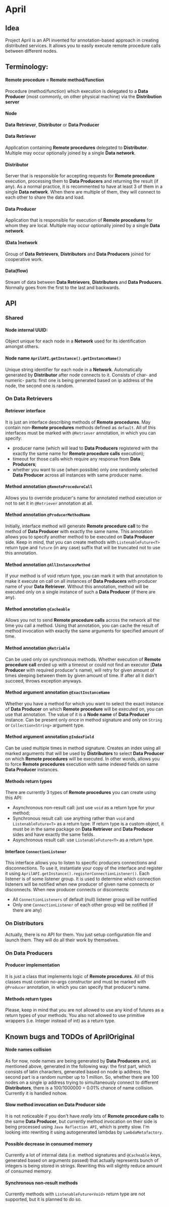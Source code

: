 # April

## Idea
Project April is an API invented for annotation-based approach in creating distributed services.
It allows you to easily execute remote procedure calls between different nodes.

## Terminology:
#### Remote procedure = Remote method/function
Procedure (method/function) which execution is delegated to a **Data Producer** (most commonly, on other physical machine) via the **Distribution server**
#### Node
**Data Retriever**, **Distributor** or **Data Producer**
#### Data Retriever
Application containing **Remote procedures** delegated to **Distributor**.
Multiple may occur optionally joined by a single **Data network**.
#### Distributor
Server that is responsible for accepting requests for **Remote procedure** execution, processing them to **Data Producers** and returning the result (if any).
As a normal practice, it is recommented to have at least 3 of them in a single **Data network**.
When there are multiple of them, they will connect to each other to share the data and load.
#### Data Producer
Application that is responsible for execution of **Remote procedures** for whom they are local.
Multiple may occur optionally joined by a single **Data network**.
#### (Data )network
Group of **Data Retrievers**, **Distributors** and **Data Producers** joined for cooperative work.
#### Data(flow)
Stream of data between **Data Retrievers**, **Distributors** and **Data Producers**. Normally goes from the first to the last and backwards.

## API
### Shared
#### Node internal UUID:
Object unique for each node in a **Network** used for its identification amongst others.
#### Node name `AprilAPI.getInstance().getInstanceName()`
Unique string identifier for each node in a **Network**. Automatically generated by **Distributor** after node connects to it.
Consists of char- and numeric- parts: first one is being generated based on ip address of the node, the second one is random.

### On Data Retrievers
#### Retriever interface
It is just an interface describing methods of **Remote procedures**.
May contain non-**Remote procedures** methods defined as `default`.
All of this interfaces must be marked with `@Retriever` annotation, in which you can specify:
- producer name (which will lead to **Data Producers** registered with the exactly the same name for **Remote procedure calls** execution);
- timeout for those calls which require any response from **Data Producers**;
- whether you want to use (when possible) only one randomly selected **Data Producer** across all instances with same producer name.
#### Method annotation `@RemoteProcedureCall`
Allows you to override producer's name for annotated method execution or not to set it in `@Retriever` annotation at all.
#### Method annotation `@ProducerMethodName`
Initially, interface method will generate **Remote procedure call** to the method of **Data Producer** with exactly the same name.
This annotation allows you to specify another method to be executed on **Data Producer** side.
Keep in mind, that you can create methods with `ListenableFuture<T>` return type and `future` (in any case) suffix that will be truncated not to use this annotation.
#### Method annotation `@AllInstancesMethod`
If your method is of void return type, you can mark it with that annotation to make it execute on call on all instances of **Data Producers** with producer name of your **Data Retriever**.
Without this annotation, method will be executed only on a single instance of such a **Data Producer** (if there are any).
#### Method annotation `@Cacheable`
Allows you not to send **Remote procedure calls** across the network all the time you call a method.
Using that annotation, you can cache the result of method invocation with exactly the same arguments for specified amount of time.
#### Method annotation `@Retriable`
Can be used only on synchronous methods.
Whether execution of **Remote procedure call** ended up with a timeout or could not find an executor (**Data Producer** with required producer's name), will retry for given amount of times sleeping between them by given amount of time.
If after all it didn't succeed, throws exception anyways.
#### Method argument annotation `@ExactInstanceName`
Whether you have a method for which you want to select the exact instance of **Data Producer** on which **Remote procedure** will be executed on, you can use that annotation.
The value of it is a **Node name** of **Data Producer** instance.
Can be present only once in method signature and only on `String` or `Collection<String>` argument type.
#### Method argument annotation `@IndexField`
Can be used multiple times in method signature.
Creates an index using all marked arguments that will be used by **Distributors** to select **Data Producer** on which **Remote procedures** will be executed.
In other words, allows you to force **Remote procedures** execution with same indexed fields on same **Data Producer** instances.
#### Methods return types
There are currently 3 types of **Remote procedures** you can create using this API:
- Asynchronous non-result call: just use `void` as a return type for your method;
- Synchronous result call: use anything rather than `void` and `ListenableFuture<T>` as a return type. If return type is a custom object, it must be in the same package on **Data Retriever** and **Data Producer** sides and have exactly the same fields.
- Asynchronous result call: use `ListenableFuture<T>` as a return type.
#### Interface `ConnectionListener`
This interface allows you to listen to specific producers connections and disconnections.
To use it, instantiate your copy of the interface and register it using `AprilAPI.getInstance().registerConnectionListener()`.
Each listener is of some listener group. It is used to determine which connection listeners will be notified when new producer of given name connects or disconnects.
When new producer connects or disconnects:
- All `ConnectionListeners` of default (null) listener group will be notified
- Only one `ConnectionListener` of each other group will be notified (if there are any)

### On Distributors
Actually, there is no API for them. You just setup configuration file and launch them.
They will do all their work by themselves.

### On Data Producers
#### Producer implementation
It is just a class that implements logic of **Remote procedures**.
All of this classes must contain no-args constructor and must be marked with `@Producer` annotation, in which you can specify that producer's name.
#### Methods return types
Please, keep in mind that you are not allowed to use any kind of futures as a return types of your methods.
You also not allowed to use primitive wrappers (i.e. Integer instead of int) as a return type.

## Known bugs and TODOs of AprilOriginal
#### Node names collision
As for now, node names are being generated by **Data Producers** and, as mentioned above, generated in the following way: the first part, which consists of latin characters, generated based on node ip address; the second part is a random number up to 1 million. So, whether there are 100 nodes on a single ip address trying to simultaneously connect to different **Distributors**, there is a 100/1000000 = 0.01% chance of name collision. Currently it is handled nohow.
#### Slow method invocation on **Data Producer** side
It is not noticeable if you don't have _really_ lots of **Remote procedure calls** to the same **Data Producer**, but currently method invocation on their side is being processed using `Java Reflection API`, which is pretty slow. I'm looking into rewriting it using autogenerated lambdas by `LambdaMetafactory`.
#### Possible decrease in consumed memory
Currently a lot of internal data (i.e. method signatures and `@Cacheable` keys, generated based on arguments passed) that actually represents bunch of integers is being stored in strings. Rewriting this will slightly reduce amount of consumed memory.
#### Synchronous non-result methods
Currently methods with `ListenableFuture<Void>` return type are not supported, but it is planned to do so.
